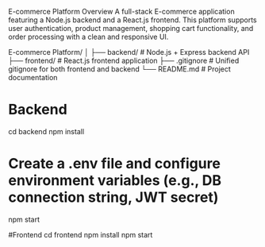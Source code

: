 E-commerce Platform
Overview
A full-stack E-commerce application featuring a Node.js backend and a React.js frontend. This platform supports user authentication, product management, shopping cart functionality, and order processing with a clean and responsive UI.

E-commerce Platform/
│
├── backend/            # Node.js + Express backend API
├── frontend/           # React.js frontend application
├── .gitignore          # Unified gitignore for both frontend and backend
└── README.md           # Project documentation

# Backend
cd backend
npm install
# Create a .env file and configure environment variables (e.g., DB connection string, JWT secret)
npm start

#Frontend
cd frontend
npm install
npm start

